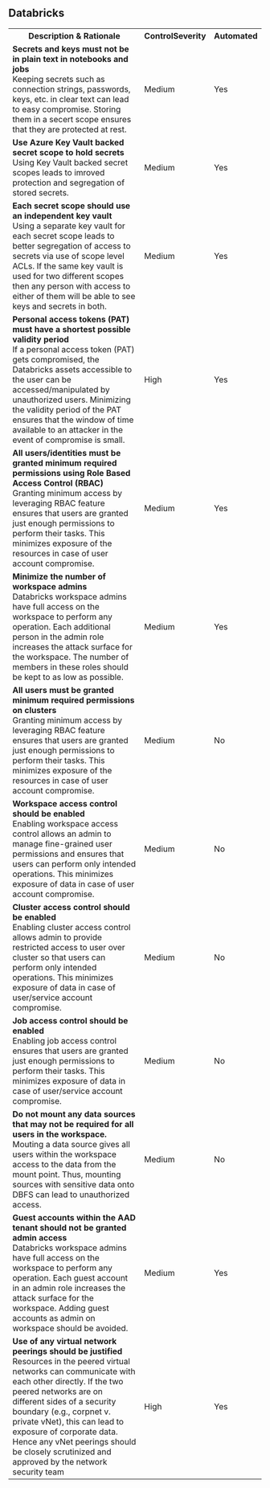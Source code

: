 ﻿<!DOCTYPE html PUBLIC "-//W3C//DTD XHTML 1.0 Strict//EN"  "http://www.w3.org/TR/xhtml1/DTD/xhtml1-strict.dtd">
<html xmlns="http://www.w3.org/1999/xhtml">
<head>

</head><body>
<H2>Databricks</H2><table><tr><th>Description & Rationale</th><th>ControlSeverity</th><th>Automated</th></tr><tr><td><b>Secrets and keys must not be in plain text in notebooks and jobs</b><br/>Keeping secrets such as connection strings, passwords, keys, etc. in clear text can lead to easy compromise. Storing them in a secert scope ensures that they are protected at rest.</td><td>Medium</td><td>Yes</td></tr><tr><td><b>Use Azure Key Vault backed secret scope to hold secrets</b><br/>Using Key Vault backed secret scopes leads to imroved protection and segregation of stored secrets.</td><td>Medium</td><td>Yes</td></tr><tr><td><b>Each secret scope should use an independent key vault</b><br/>Using a separate key vault for each secret scope leads to better segregation of access to secrets via use of scope level ACLs. If the same key vault is used for two different scopes then any person with access to either of them will be able to see keys and secrets in both. </td><td>Medium</td><td>Yes</td></tr><tr><td><b>Personal access tokens (PAT) must have a shortest possible validity period</b><br/>If a personal access token (PAT) gets compromised, the Databricks assets accessible to the user can be accessed/manipulated by unauthorized users. Minimizing the validity period of the PAT ensures that the window of time available to an attacker in the event of compromise is small.</td><td>High</td><td>Yes</td></tr><tr><td><b>All users/identities must be granted minimum required permissions using Role Based Access Control (RBAC)</b><br/>Granting minimum access by leveraging RBAC feature ensures that users are granted just enough permissions to perform their tasks. This minimizes exposure of the resources in case of user account compromise.</td><td>Medium</td><td>Yes</td></tr><tr><td><b>Minimize the number of workspace admins</b><br/>Databricks workspace admins have full access on the workspace to perform any operation. Each additional person in the admin role increases the attack surface for the workspace. The number of members in these roles should be kept to as low as possible.</td><td>Medium</td><td>Yes</td></tr><tr><td><b>All users must be granted minimum required permissions on clusters</b><br/>Granting minimum access by leveraging RBAC feature ensures that users are granted just enough permissions to perform their tasks. This minimizes exposure of the resources in case of user account compromise.</td><td>Medium</td><td>No</td></tr><tr><td><b>Workspace access control should be enabled</b><br/>Enabling workspace access control allows an admin to manage fine-grained user permissions and ensures that users can perform only intended operations. This minimizes exposure of data in case of user account compromise.</td><td>Medium</td><td>No</td></tr><tr><td><b>Cluster access control should be enabled</b><br/>Enabling cluster access control allows admin to provide restricted access to user over cluster so that users can perform only intended operations. This minimizes exposure of data in case of user/service account compromise.</td><td>Medium</td><td>No</td></tr><tr><td><b>Job access control should be enabled</b><br/>Enabling job access control ensures that users are granted just enough permissions to perform their tasks. This minimizes exposure of data in case of user/service account compromise.</td><td>Medium</td><td>No</td></tr><tr><td><b>Do not mount any data sources that may not be required for all users in the workspace.</b><br/>Mouting a data source gives all users within the workspace access to the data from the mount point. Thus, mounting sources with sensitive data onto DBFS can lead to unauthorized access.</td><td>Medium</td><td>No</td></tr><tr><td><b>Guest accounts within the AAD tenant should not be granted admin access</b><br/>Databricks workspace admins have full access on the workspace to perform any operation. Each guest account in an admin role increases the attack surface for the workspace. Adding guest accounts as admin on workspace should be avoided.</td><td>Medium</td><td>Yes</td></tr><tr><td><b>Use of any virtual network peerings should be justified</b><br/>Resources in the peered virtual networks can communicate with each other directly. If the two peered networks are on different sides of a security boundary (e.g., corpnet v. private vNet), this can lead to exposure of corporate data. Hence any vNet peerings should be closely scrutinized and approved by the network security team</td><td>High</td><td>Yes</td></tr></table>
<table>
</table>
</body></html>
